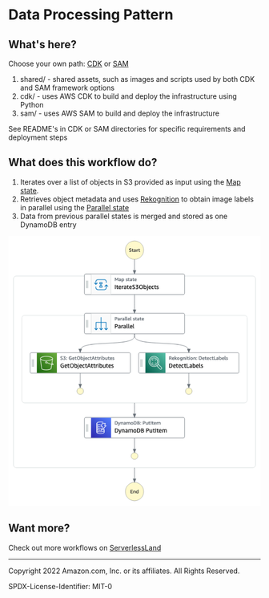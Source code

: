 # Data Processing Pattern

## What's here?
Choose your own path: [CDK](https://aws.amazon.com/cdk/) or [SAM](https://aws.amazon.com/serverless/sam/) 

1. shared/ - shared assets, such as images and scripts used by both CDK and SAM framework options
1. cdk/ - uses AWS CDK to build and deploy the infrastructure using Python
1. sam/ - uses AWS SAM to build and deploy the infrastructure

See README's in CDK or SAM directories for specific requirements and deployment steps

## What does this workflow do?

1. Iterates over a list of objects in S3 provided as input using the [Map state](https://docs.aws.amazon.com/step-functions/latest/dg/amazon-states-language-map-state.html).  
2. Retrieves object metadata and uses [Rekognition](https://docs.aws.amazon.com/rekognition/latest/dg/what-is.html) to obtain image labels in parallel using the [Parallel state](https://docs.aws.amazon.com/step-functions/latest/dg/amazon-states-language-parallel-state.html)
3. Data from previous parallel states is merged and stored as one DynamoDB entry

![image](sam/resources/statemachine.png)

## Want more?

Check out more workflows on [ServerlessLand](https://serverlessland.com/workflows)


----
Copyright 2022 Amazon.com, Inc. or its affiliates. All Rights Reserved.

SPDX-License-Identifier: MIT-0